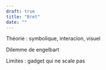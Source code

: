 ```yaml
---
draft: true
title: "Bret"
date: ""
---
```


Théorie : symbolique, interacion, visuel

Dilemme de engelbart

Limites : gadget qui ne scale pas
